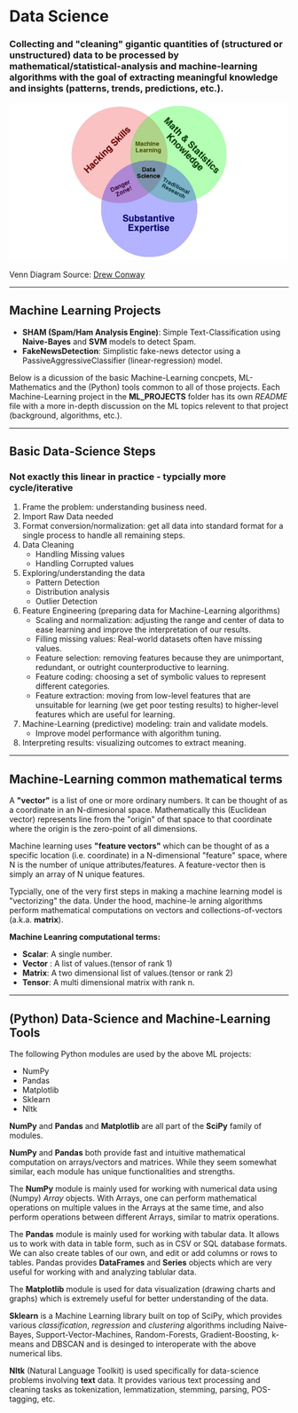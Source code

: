 # Data Science

### Collecting and "cleaning" gigantic quantities of (structured or unstructured) data to be processed by mathematical/statistical-analysis and machine-learning algorithms with the goal of extracting meaningful knowledge and insights (patterns, trends, predictions, etc.).

![DataScienceVenn](https://raw.githubusercontent.com/bfanselow/DataScience/master/data_science_venn.jpg)

Venn Diagram Source: [Drew Conway](http://drewconway.com/zia/2013/3/26/the-data-science-venn-diagram)

---

## Machine Learning Projects
 * **SHAM (Spam/Ham Analysis Engine)**: Simple Text-Classification using **Naive-Bayes** and **SVM** models to detect Spam.
 * **FakeNewsDetection**: Simplistic fake-news detector using a PassiveAggressiveClassifier (linear-regression) model. 

Below is a dicussion of the basic Machine-Learning concpets, ML-Mathematics and the (Python) tools common to all of those projects. 
Each Machine-Learning project in the **ML_PROJECTS** folder has its own *README* file with a more in-depth discussion on the ML topics relevent to that project (background, algorithms, etc.). 

---
## Basic Data-Science Steps 
###  Not exactly this linear in practice - typcially more cycle/iterative
 1) Frame the problem: understanding business need. 
 2) Import Raw Data needed
 3) Format conversion/normalization: get all data into standard format for a single process to handle all remaining steps.
 4) Data Cleaning 
     * Handling Missing values
     * Handling Corrupted values
 5) Exploring/understanding the data
     * Pattern Detection
     * Distribution analysis 
     * Outlier Detection
 6) Feature Engineering (preparing data for Machine-Learning algorithms)
      * Scaling and normalization: adjusting the range and center of data to ease learning and improve the interpretation of our results. 
      * Filling missing values: Real-world datasets often have missing values.
      * Feature selection: removing features because they are unimportant, redundant, or outright counterproductive to learning.
      * Feature coding: choosing a set of symbolic values to represent different categories.
      * Feature extraction: moving from low-level features that are unsuitable for learning (we get poor testing results) to higher-level features which are useful for learning.
 7) Machine-Learning (predictive) modeling: train and validate models.
      * Improve model performance with algorithm tuning. 
 8) Interpreting results: visualizing outcomes to extract meaning.

---
## Machine-Learning common mathematical terms
A **"vector"** is a list of one or more ordinary numbers. It can be thought of as a coordinate in an N-dimesional space. Mathematically this (Euclidean vector) represents line from the "origin" of that space to that coordinate where the origin is the zero-point of all dimensions.

Machine learning uses **"feature vectors"** which can be thought of as a specific location (i.e. coordinate) in a N-dimensional "feature" space, where N is the number of unique attributes/features.  A feature-vector then is simply an array of N unique features.

Typcially, one of the very first steps in making a machine learning model is "vectorizing" the data. Under the hood, machine-le
arning algorithms perform mathematical computations on vectors and collections-of-vectors (a.k.a. **matrix**).

**Machine Leanring computational terms:**
 * **Scalar**: A single number.
 * **Vector** : A list of values.(tensor of rank 1)
 * **Matrix**: A two dimensional list of values.(tensor or rank 2)
 * **Tensor**: A multi dimensional matrix with rank n.

---
## (Python) Data-Science and Machine-Learning Tools 

The following Python modules are used by the above ML projects:
 * NumPy 
 * Pandas   
 * Matplotlib
 * Sklearn 
 * Nltk

**NumPy** and **Pandas** and **Matplotlib** are all part of the **SciPy** family of modules.

**NumPy** and **Pandas** both provide fast and intuitive mathematical computation on arrays/vectors and matrices. While they seem somewhat similar, each module has unique functionalities and strengths. 

The **NumPy** module is mainly used for working with numerical data using (Numpy) *Array* objects. With Arrays, one can perform mathematical operations on multiple values in the Arrays at the same time, and also perform operations between different Arrays, similar to matrix operations.

The **Pandas** module is mainly used for working with tabular data. It allows us to work with data in table form, such as in CSV or SQL database formats. We can also create tables of our own, and edit or add columns or rows to tables. Pandas provides **DataFrames** and **Series** objects which are very useful for working with and analyzing tablular data.

The **Matplotlib** module is used for data visualization (drawing charts and graphs) which is extremely useful for better understanding of the data.

**Sklearn** is a Machine Learning library built on top of SciPy, which provides various *classification*, *regression* and *clustering* algorithms including Naive-Bayes, Support-Vector-Machines, Random-Forests, Gradient-Boosting, k-means and DBSCAN and is desinged to interoperate with the above numerical libs.
 
**Nltk** (Natural Language Toolkit) is used specifically for data-science problems involving **text** data. It provides various text processing and cleaning tasks as tokenization, lemmatization, stemming, parsing, POS-tagging, etc.

